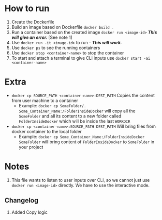 # How to run

1. Create the Dockerfile
2. Build an image based on Dockerfile `docker build .`
3. Run a container based on the created image `docker run <image-id>` **_This will give an error._** [See note 1]
4. Use `docker run -it <image-id>` to run - **_This will work._**
5. Use `docker ps` to see the running containers
6. Use `docker stop <container-name>` to stop the container
7. To start and attach a terminal to give CLI inputs use `docker start -ai <container-name>`

# Extra

- `docker cp SOURCE_PATH <container-name>:DEST_PATH` Copies the content from user machine to a container
  - Example: `docker cp SomeFolder/. Some_Container_Name:/FolderInsideDocker` will copy all the `SomeFolder` and all its content to a new folder called `FolderInsideDocker` which will be inside the last `WORKDIR`
- `docker cp <container-name>:SOURCE_PATH DEST_PATH` Will bring files from docker container to the local folder
  - Example: `docker cp Some_Container_Name:/FolderInsideDocker SomeFolder` will bring content of `FolderInsideDocker` to `SomeFolder` in your project

# Notes

1. This file wants to listen to user inputs over CLI, so we cannot just use `docker run <image-id>` directly. We have to use the interactive mode.

## Changelog

1. Added Copy logic
